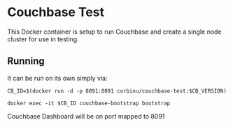 Couchbase Test
======================
This Docker container is setup to run Couchbase and create a single node cluster for use in testing.

## Running

It can be run on its own simply via:

```
CB_ID=$(docker run -d -p 8091:8091 corbinu/couchbase-test:$CB_VERSION)

docker exec -it $CB_ID couchbase-bootstrap bootstrap
```

Couchbase Dashboard will be on port mapped to 8091